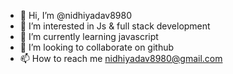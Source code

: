 - 👋 Hi, I’m @nidhiyadav8980
- 👀 I’m interested in Js & full stack development  
- 🌱 I’m currently learning javascript
- 💞️ I’m looking to collaborate on github
- 📫 How to reach me nidhiyadav8980@gmail.com

<!---
nidhiyadav8980/nidhiyadav8980 is a ✨ special ✨ repository because its `README.md` (this file) appears on your GitHub profile.
You can click the Preview link to take a look at your changes.
--->
